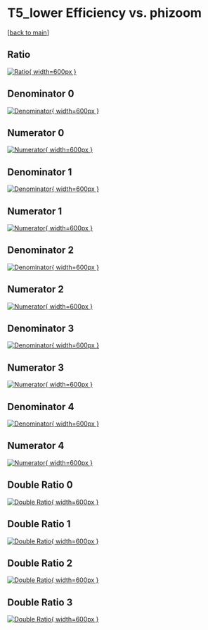 # T5_lower Efficiency vs. phizoom

[[back to main](./)]



## Ratio

[![Ratio](../mtv/var/T5_lower_vtr_321_-1_eff_phizoom.png){ width=600px }](../mtv/var/T5_lower_vtr_321_-1_eff_phizoom.pdf)

## Denominator 0

[![Denominator](../mtv/den/T5_lower_vtr_321_-1_eff_phizoom_den0.png){ width=600px }](../mtv/den/T5_lower_vtr_321_-1_eff_phizoom_den0.pdf)

## Numerator 0

[![Numerator](../mtv/num/T5_lower_vtr_321_-1_eff_phizoom_num0.png){ width=600px }](../mtv/num/T5_lower_vtr_321_-1_eff_phizoom_num0.pdf)

## Denominator 1

[![Denominator](../mtv/den/T5_lower_vtr_321_-1_eff_phizoom_den1.png){ width=600px }](../mtv/den/T5_lower_vtr_321_-1_eff_phizoom_den1.pdf)

## Numerator 1

[![Numerator](../mtv/num/T5_lower_vtr_321_-1_eff_phizoom_num1.png){ width=600px }](../mtv/num/T5_lower_vtr_321_-1_eff_phizoom_num1.pdf)

## Denominator 2

[![Denominator](../mtv/den/T5_lower_vtr_321_-1_eff_phizoom_den2.png){ width=600px }](../mtv/den/T5_lower_vtr_321_-1_eff_phizoom_den2.pdf)

## Numerator 2

[![Numerator](../mtv/num/T5_lower_vtr_321_-1_eff_phizoom_num2.png){ width=600px }](../mtv/num/T5_lower_vtr_321_-1_eff_phizoom_num2.pdf)

## Denominator 3

[![Denominator](../mtv/den/T5_lower_vtr_321_-1_eff_phizoom_den3.png){ width=600px }](../mtv/den/T5_lower_vtr_321_-1_eff_phizoom_den3.pdf)

## Numerator 3

[![Numerator](../mtv/num/T5_lower_vtr_321_-1_eff_phizoom_num3.png){ width=600px }](../mtv/num/T5_lower_vtr_321_-1_eff_phizoom_num3.pdf)

## Denominator 4

[![Denominator](../mtv/den/T5_lower_vtr_321_-1_eff_phizoom_den4.png){ width=600px }](../mtv/den/T5_lower_vtr_321_-1_eff_phizoom_den4.pdf)

## Numerator 4

[![Numerator](../mtv/num/T5_lower_vtr_321_-1_eff_phizoom_num4.png){ width=600px }](../mtv/num/T5_lower_vtr_321_-1_eff_phizoom_num4.pdf)

## Double Ratio 0

[![Double Ratio](../mtv/ratio/T5_lower_vtr_321_-1_eff_phizoom_ratio0.png){ width=600px }](../mtv/ratio/T5_lower_vtr_321_-1_eff_phizoom_ratio0.pdf)

## Double Ratio 1

[![Double Ratio](../mtv/ratio/T5_lower_vtr_321_-1_eff_phizoom_ratio1.png){ width=600px }](../mtv/ratio/T5_lower_vtr_321_-1_eff_phizoom_ratio1.pdf)

## Double Ratio 2

[![Double Ratio](../mtv/ratio/T5_lower_vtr_321_-1_eff_phizoom_ratio2.png){ width=600px }](../mtv/ratio/T5_lower_vtr_321_-1_eff_phizoom_ratio2.pdf)

## Double Ratio 3

[![Double Ratio](../mtv/ratio/T5_lower_vtr_321_-1_eff_phizoom_ratio3.png){ width=600px }](../mtv/ratio/T5_lower_vtr_321_-1_eff_phizoom_ratio3.pdf)

